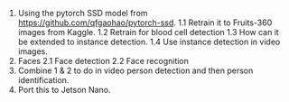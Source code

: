 1. Using the pytorch SSD model from https://github.com/qfgaohao/pytorch-ssd. 
    1.1 Retrain it to Fruits-360 images from Kaggle.
    1.2 Retrain for blood cell detection
    1.3 How can it be extended to instance detection.
    1.4 Use instance detection in video images.
2. Faces
    2.1 Face detection
    2.2 Face recognition
3. Combine 1 & 2 to do in video person detection and then person identification.
4. Port this to Jetson Nano.
